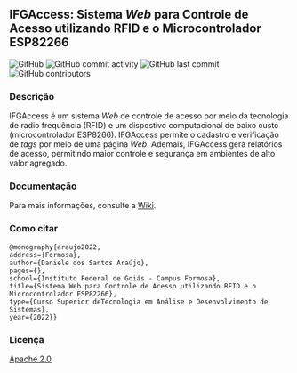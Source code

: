## IFGAccess: Sistema *Web* para Controle de Acesso utilizando RFID e o Microcontrolador ESP82266

![GitHub](https://img.shields.io/github/license/felurye/ifgaccess?color=red)
![GitHub commit activity](https://img.shields.io/github/commit-activity/y/felurye/ifgaccess) 
![GitHub last commit](https://img.shields.io/github/last-commit/felurye/ifgaccess)
![GitHub contributors](https://img.shields.io/github/contributors/felurye/ifgaccess)

### Descrição 

IFGAccess é um sistema _Web_ de controle de acesso por meio da tecnologia de radio frequência (RFID) e um dispostivo computacional de baixo custo (microcontrolador ESP8266). IFGAccess permite o cadastro e verificação de _tags_ por meio de uma página _Web_. Ademais, IFGAccess gera relatórios de acesso, permitindo maior controle e segurança em ambientes de alto valor agregado.

### Documentação

Para mais informações, consulte a [Wiki](https://github.com/felurye/ifgaccess/wiki).
 

### Como citar
```
@monography{araujo2022,
address={Formosa},
author={Daniele dos Santos Araújo},
pages={},
school={Instituto Federal de Goiás - Campus Formosa},
title={Sistema Web para Controle de Acesso utilizando RFID e o Microcontrolador ESP82266},
type={Curso Superior deTecnologia em Análise e Desenvolvimento de Sistemas},
year={2022}}
```
 

### Licença

[Apache 2.0](https://github.com/felurye/ifgaccess/blob/master/LICENSE)
